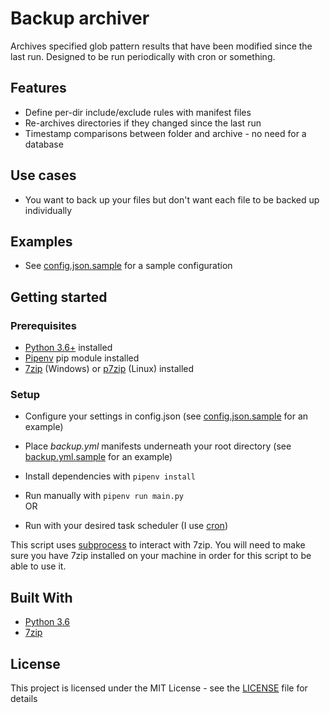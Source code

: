 # Backup archiver
Archives specified glob pattern results that have been modified since the last run. Designed to be run periodically with cron or something.

## Features
- Define per-dir include/exclude rules with manifest files
- Re-archives directories if they changed since the last run
- Timestamp comparisons between folder and archive - no need for a database

## Use cases
- You want to back up your files but don't want each file to be backed up individually

## Examples
- See [config.json.sample](./config-json.sample) for a sample configuration

## Getting started
### Prerequisites
- [Python 3.6+](https://www.python.org/) installed
- [Pipenv](https://pipenv.readthedocs.io/en/latest/) pip module installed
- [7zip](https://www.7-zip.org/download.html) (Windows) or [p7zip](http://p7zip.sourceforge.net/) (Linux) installed

### Setup
- Configure your settings in config.json (see [config.json.sample](./config.json.sample) for an example)
- Place *backup.yml* manifests underneath your root directory (see [backup.yml.sample](./backup.yml.sample) for an example)

- Install dependencies with `pipenv install`
- Run manually with `pipenv run main.py`  
OR
- Run with your desired task scheduler (I use [cron](https://en.wikipedia.org/wiki/Cron))

This script uses [subprocess](https://docs.python.org/3.6/library/subprocess.html) to interact with 7zip. You will need to make sure you have 7zip installed on your machine in order for this script to be able to use it.

## Built With
- [Python 3.6](https://www.python.org/)
- [7zip](https://www.7-zip.org/download.html)

## License
This project is licensed under the MIT License - see the [LICENSE](./LICENSE) file for details